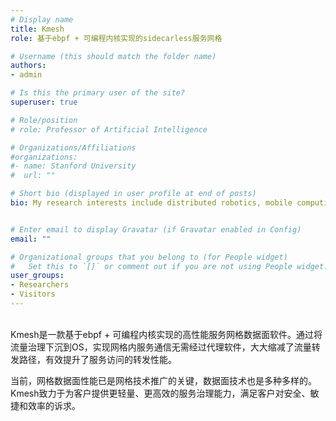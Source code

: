 ```yaml
---
# Display name
title: Kmesh
role: 基于ebpf + 可编程内核实现的sidecarless服务网格

# Username (this should match the folder name)
authors:
- admin

# Is this the primary user of the site?
superuser: true

# Role/position
# role: Professor of Artificial Intelligence

# Organizations/Affiliations
#organizations:
#- name: Stanford University
#  url: ""

# Short bio (displayed in user profile at end of posts)
bio: My research interests include distributed robotics, mobile computing and programmable matter.


# Enter email to display Gravatar (if Gravatar enabled in Config)
email: ""

# Organizational groups that you belong to (for People widget)
#   Set this to `[]` or comment out if you are not using People widget.
user_groups:
- Researchers
- Visitors
---
```

</br>
Kmesh是一款基于ebpf + 可编程内核实现的高性能服务网格数据面软件。通过将流量治理下沉到OS，实现网格内服务通信无需经过代理软件，大大缩减了流量转发路径，有效提升了服务访问的转发性能。

当前，网格数据面性能已是网格技术推广的关键，数据面技术也是多种多样的。Kmesh致力于为客户提供更轻量、更高效的服务治理能力，满足客户对安全、敏捷和效率的诉求。
